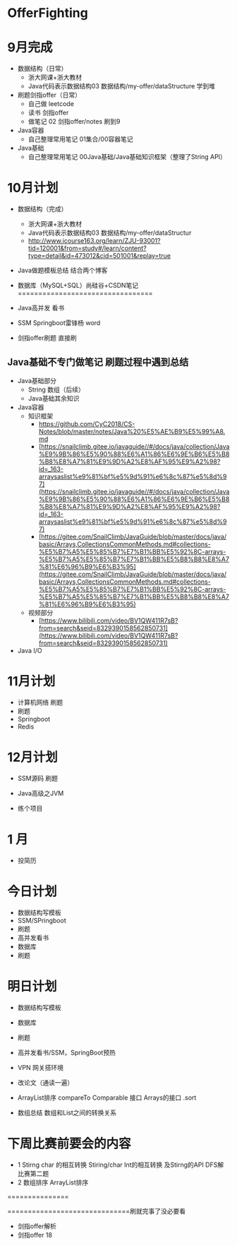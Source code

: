 # OfferFighting

# 9月完成
* 数据结构（日常）
	* 浙大网课+浙大教材 
	* Java代码表示数据结构03 数据结构/my-offer/dataStructure 学到堆
* 刷题剑指offer（日常）
	* 自己做 leetcode 
	* 读书 剑指offer
	* 做笔记   02 剑指offer/notes 刷到9
* Java容器
	* 自己整理常用笔记 01集合/00容器笔记   
* Java基础
	* 自己整理常用笔记 00Java基础/Java基础知识框架（整理了String API）   

# 10月计划

* 数据结构（完成）
	* 浙大网课+浙大教材 
	* Java代码表示数据结构03 数据结构/my-offer/dataStructur
	* http://www.icourse163.org/learn/ZJU-93001?tid=120001&from=study#/learn/content?type=detail&id=473012&cid=501001&replay=true

* Java做题模板总结 结合两个博客
* 数据库（MySQL+SQL）尚硅谷+CSDN笔记
=================================
* Java高并发 看书
* SSM Springboot雷锋杨  word
* 剑指offer刷题  直接刷




## Java基础不专门做笔记 刷题过程中遇到总结
* Java基础部分   
	* String 数组（后续）
	* Java基础其余知识
* Java容器 
	* 知识框架 
		* [https://github.com/CyC2018/CS-Notes/blob/master/notes/Java%20%E5%AE%B9%E5%99%A8.md ](https://github.com/CyC2018/CS-Notes/blob/master/notes/Java%20%E5%AE%B9%E5%99%A8.md )
		*  [https://snailclimb.gitee.io/javaguide//#/docs/java/collection/Java%E9%9B%86%E5%90%88%E6%A1%86%E6%9E%B6%E5%B8%B8%E8%A7%81%E9%9D%A2%E8%AF%95%E9%A2%98?id=_163-arraysaslist%e9%81%bf%e5%9d%91%e6%8c%87%e5%8d%97](https://snailclimb.gitee.io/javaguide//#/docs/java/collection/Java%E9%9B%86%E5%90%88%E6%A1%86%E6%9E%B6%E5%B8%B8%E8%A7%81%E9%9D%A2%E8%AF%95%E9%A2%98?id=_163-arraysaslist%e9%81%bf%e5%9d%91%e6%8c%87%e5%8d%97)
		* [https://gitee.com/SnailClimb/JavaGuide/blob/master/docs/java/basic/Arrays,CollectionsCommonMethods.md#collections-%E5%B7%A5%E5%85%B7%E7%B1%BB%E5%92%8C-arrays-%E5%B7%A5%E5%85%B7%E7%B1%BB%E5%B8%B8%E8%A7%81%E6%96%B9%E6%B3%95](https://gitee.com/SnailClimb/JavaGuide/blob/master/docs/java/basic/Arrays,CollectionsCommonMethods.md#collections-%E5%B7%A5%E5%85%B7%E7%B1%BB%E5%92%8C-arrays-%E5%B7%A5%E5%85%B7%E7%B1%BB%E5%B8%B8%E8%A7%81%E6%96%B9%E6%B3%95)
	* 视频部分
		*   [https://www.bilibili.com/video/BV1QW411R7sB?from=search&seid=8329390158562850731](https://www.bilibili.com/video/BV1QW411R7sB?from=search&seid=8329390158562850731)
* Java I/O


# 11月计划
* 计算机网络 刷题
* 刷题
* Springboot
* Redis

# 12月计划
* SSM源码 刷题
* Java高级之JVM

* 练个项目
# 1 月
* 投简历





# 今日计划
* 数据结构写模板
* SSM/SPringboot
* 刷题
* 高并发看书
* 数据库
* 刷题


# 明日计划
* 数据结构写模板
* 数据库
* 刷题
* 高并发看书/SSM，SpringBoot预热

* VPN 网关搭环境
* 改论文（通读一遍）
* ArrayList排序 compareTo Comparable 接口  Arrays的接口 .sort
* 数组总结 数组和List之间的转换关系



# 下周比赛前要会的内容
*  1 Stirng char 的相互转换  Stiring/char Int的相互转换 及Stirng的API DFS解比赛第二题
*  2 数组排序 ArrayList排序

===============

==============================刷就完事了没必要看
* 剑指offer解析
* 剑指offer 18
